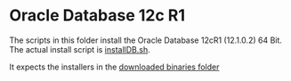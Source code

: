 # Oracle Database 12c R1
The scripts in this folder install the Oracle Database 12cR1 (12.1.0.2) 64 Bit.
The actual install script is [installDB.sh](installDB.sh).

It expects the installers in the [downloaded binaries folder ](../../../installBinaries/Oracle/DB/12.1.0.2/x86_64/README.md)
